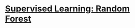# [Supervised Learning: Random Forest](https://github.com/HarshaMalireddy/Data-Science-Portfolio/blob/main/Case%20Studies/Supervised%20Learning/Random_Forest/Random%20Forest%20Covid19%20Case%20Study.ipynb) 